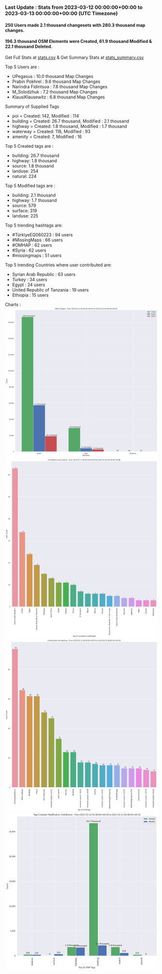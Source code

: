 ### Last Update : Stats from 2023-03-12 00:00:00+00:00 to 2023-03-13 00:00:00+00:00 (UTC Timezone)

#### 250 Users made 2.1 thousand changesets with 280.3 thousand map changes.
#### 196.3 thousand OSM Elements were Created, 61.9 thousand Modified & 22.1 thousand Deleted.
Get Full Stats at [stats.csv](/stats/hotosm/Daily/stats.csv)
 & Get Summary Stats at [stats_summary.csv](/stats/hotosm/Daily/stats_summary.csv)

Top 5 Users are : 
- UPegasus : 10.0 thousand Map Changes
- Prabin Pokhrel : 9.6 thousand Map Changes
- Narindra Fidintsoa : 7.8 thousand Map Changes
- M_Solodzhuk : 7.2 thousand Map Changes
- KlausiKlausewitz : 6.8 thousand Map Changes

Summary of Supplied Tags
- poi = Created: 142, Modified : 114
- building = Created: 26.7 thousand, Modified : 2.1 thousand
- highway = Created: 1.8 thousand, Modified : 1.7 thousand
- waterway = Created: 118, Modified : 93
- amenity = Created: 7, Modified : 16


Top 5 Created tags are :
- building: 26.7 thousand
- highway: 1.8 thousand
- source: 1.8 thousand
- landuse: 254
- natural: 224


Top 5 Modified tags are :
- building: 2.1 thousand
- highway: 1.7 thousand
- source: 579
- surface: 319
- landuse: 225


Top 5 trending hashtags are:
- #TürkiyeEQ060223 : 94 users
- #MissingMaps : 66 users
- #OMHAP : 62 users
- #Syria : 62 users
- #missingmaps : 51 users


Top 5 trending Countries where user contributed are:
- Syrian Arab Republic : 63 users
- Turkey : 34 users
- Egypt : 24 users
- United Republic of Tanzania : 19 users
- Ethiopia : 15 users


 Charts : 
![Alt text](./stats_osm_changes.png) 
![Alt text](./stats_users_per_country.png) 
![Alt text](./stats_users_per_hashtag.png) 
![Alt text](./stats_tags.png) 
